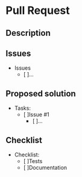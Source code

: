 # Pull Request

## Description
<!-- Describe the changes introduced in this pull request. -->
<!-- Include any context necessary for understanding the PR's purpose. -->

## Issues
<!-- Describe the Issues will be fixing/closing/addressing in this pull request. -->

- Issues
  - [ ]...

## Proposed solution
<!-- Describe the Tasks need it for fixing the issues in this pull request. -->

- Tasks:
  - [ ]Issue #1
    - [ ]...

## Checklist

<!-- Before merging the pull request all of the following must be complete. -->
<!-- Feel free to submit a PR or Draft PR even if some items are pending. -->
<!-- Some of the items may not apply. -->

- Checklist:
  - [ ]Tests
  - [ ]Documentation
